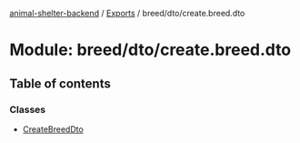 [animal-shelter-backend](../README.md) / [Exports](../modules.md) / breed/dto/create.breed.dto

# Module: breed/dto/create.breed.dto

## Table of contents

### Classes

- [CreateBreedDto](../classes/breed_dto_create_breed_dto.CreateBreedDto.md)
